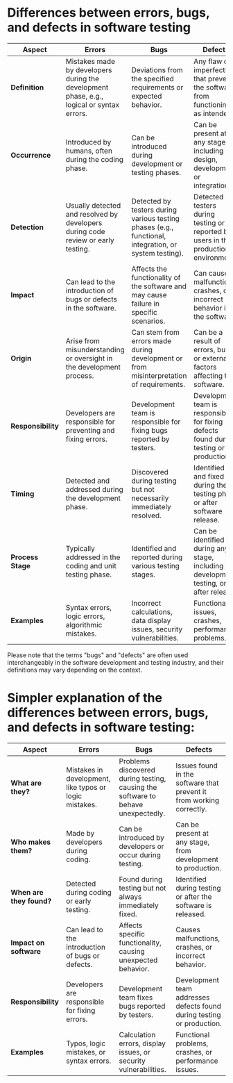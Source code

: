 # Differences between errors, bugs, and defects in software testing

| Aspect           | Errors              | Bugs                  | Defects                  |
|------------------|---------------------|-----------------------|--------------------------|
| **Definition**   | Mistakes made by developers during the development phase, e.g., logical or syntax errors. | Deviations from the specified requirements or expected behavior. | Any flaw or imperfection that prevents the software from functioning as intended. |
| **Occurrence**   | Introduced by humans, often during the coding phase. | Can be introduced during development or testing phases. | Can be present at any stage, including design, development, or integration. |
| **Detection**    | Usually detected and resolved by developers during code review or early testing. | Detected by testers during various testing phases (e.g., functional, integration, or system testing). | Detected by testers during testing or reported by users in the production environment. |
| **Impact**       | Can lead to the introduction of bugs or defects in the software. | Affects the functionality of the software and may cause failure in specific scenarios. | Can cause malfunctions, crashes, or incorrect behavior in the software. |
| **Origin**       | Arise from misunderstanding or oversight in the development process. | Can stem from errors made during development or from misinterpretation of requirements. | Can be a result of errors, bugs, or external factors affecting the software. |
| **Responsibility** | Developers are responsible for preventing and fixing errors. | Development team is responsible for fixing bugs reported by testers. | Development team is responsible for fixing defects found during testing or production. |
| **Timing**       | Detected and addressed during the development phase. | Discovered during testing but not necessarily immediately resolved. | Identified and fixed during the testing phase or after software release. |
| **Process Stage** | Typically addressed in the coding and unit testing phase. | Identified and reported during various testing stages. | Can be identified during any stage, including development, testing, or after release. |
| **Examples**     | Syntax errors, logic errors, algorithmic mistakes. | Incorrect calculations, data display issues, security vulnerabilities. | Functional issues, crashes, performance problems. |

Please note that the terms "bugs" and "defects" are often used interchangeably in the software development and testing industry, and their definitions may vary depending on the context.



# Simpler explanation of the differences between errors, bugs, and defects in software testing:

| Aspect        | Errors                  | Bugs                       | Defects                       |
|---------------|-------------------------|----------------------------|-------------------------------|
| **What are they?** | Mistakes in development, like typos or logic mistakes. | Problems discovered during testing, causing the software to behave unexpectedly. | Issues found in the software that prevent it from working correctly. |
| **Who makes them?** | Made by developers during coding. | Can be introduced by developers or occur during testing. | Can be present at any stage, from development to production. |
| **When are they found?** | Detected during coding or early testing. | Found during testing but not always immediately fixed. | Identified during testing or after the software is released. |
| **Impact on software** | Can lead to the introduction of bugs or defects. | Affects specific functionality, causing unexpected behavior. | Causes malfunctions, crashes, or incorrect behavior. |
| **Responsibility** | Developers are responsible for fixing errors. | Development team fixes bugs reported by testers. | Development team addresses defects found during testing or production. |
| **Examples** | Typos, logic mistakes, or syntax errors. | Calculation errors, display issues, or security vulnerabilities. | Functional problems, crashes, or performance issues. |

